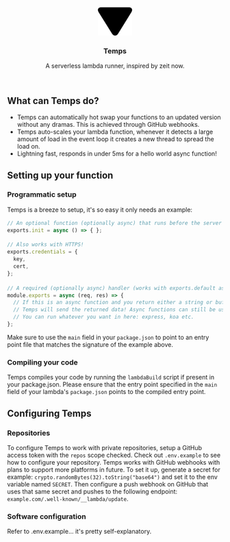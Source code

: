 <br />
<p align="center">
  <a href="">
    <img src="assets/Temps.png" alt="Logo" width="80" height="66">
  </a>

  <h3 align="center">Temps</h3>

  <p align="center">
    A serverless lambda runner, inspired by zeit now.
  </p>
</p>

<br>

## What can Temps do?

- Temps can automatically hot swap your functions to an updated version without any dramas. This is achieved through GitHub webhooks.
- Temps auto-scales your lambda function, whenever it detects a large amount of load in the event loop it creates a new thread to spread the load on.
- Lightning fast, responds in under 5ms for a hello world async function!

## Setting up your function

### Programmatic setup

Temps is a breeze to setup, it's so easy it only needs an example:
```js
// An optional function (optionally async) that runs before the server listens is executed.
exports.init = async () => { };

// Also works with HTTPS!
exports.credentials = {
  key,
  cert,
};

// A required (optionally async) handler (works with exports.default as well).
module.exports = async (req, res) => {
  // If this is an async function and you return either a string or buffer here
  // Temps will send the returned data! Async functions can still be used without this behavior.
  // You can run whatever you want in here: express, koa etc.
};
```

Make sure to use the `main` field in your `package.json` to point to an entry point file that matches the signature of the example above.

### Compiling your code

Temps compiles your code by running the `lambdaBuild` script if present in your package.json.
Please ensure that the entry point specified in the `main` field of your lambda's `package.json` points to the compiled entry point.

## Configuring Temps

### Repositories
To configure Temps to work with private repositories, setup a GitHub access token with the `repos` scope checked.
Check out `.env.example` to see how to configure your repository.
Temps works with GitHub webhooks with plans to support more platforms in future.
To set it up, generate a secret for example: `crypto.randomBytes(32).toString("base64")`
and set it to the env variable named `SECRET`.
Then configure a push webhook on GitHub that uses that same secret and pushes to the following endpoint: `example.com/.well-known/__lambda/update`.

### Software configuration
Refer to .env.example... it's pretty self-explanatory.
